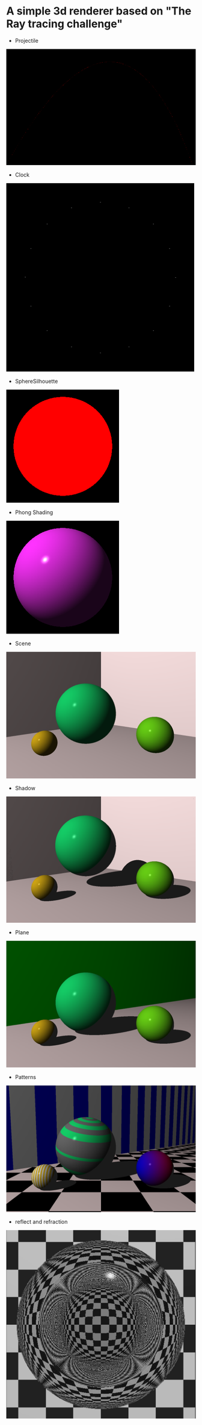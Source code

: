# A simple 3d renderer based on "The Ray tracing challenge"

- Projectile

![Projectile](./images/projectile.png)

- Clock

![Clock](./images/clock.png)

- SphereSilhouette

![Silhouette](./images/silhouette.png)

- Phong Shading

![Phong_Shading](./images/phong_shading.png)

- Scene 

![Scene](./images/scene.png)

- Shadow

![Shadow](./images/shadow.png)

- Plane

![Plane](./images/plane.png)

- Patterns

![Pattern](./images/patterns.png)

- reflect and refraction

![refract](./images/refraction.png)